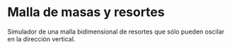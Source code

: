 # Malla de masas y resortes

Simulador de una malla bidimensional de resortes que sólo pueden oscilar en la dirección vertical.